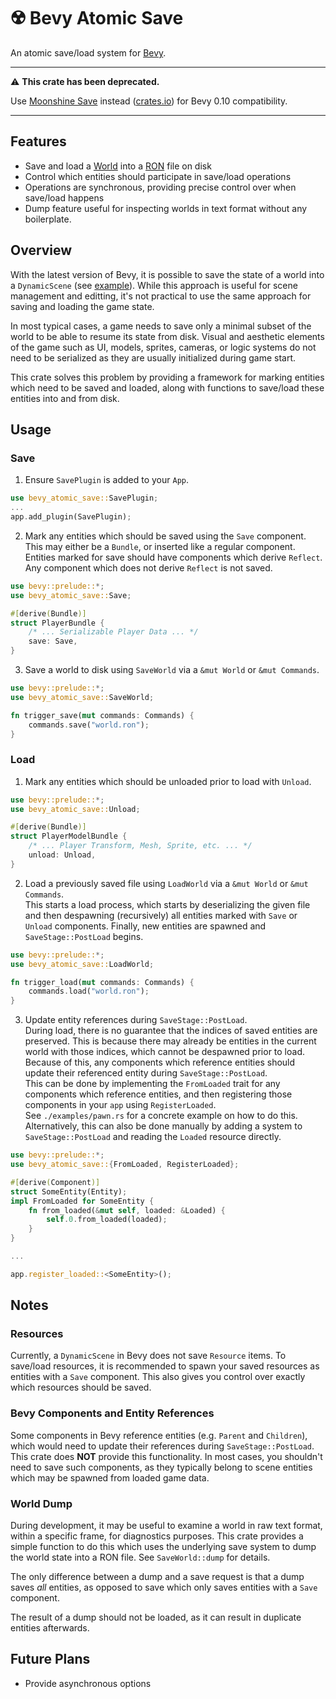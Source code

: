 # ☢️ Bevy Atomic Save

An atomic save/load system for [Bevy](https://github.com/bevyengine/bevy).

---
⚠️ **This crate has been deprecated.**

Use [Moonshine Save](https://github.com/Zeenobit/moonshine_save) instead ([crates.io](https://crates.io/crates/moonshine-save)) for Bevy 0.10 compatibility.

---

## Features

- Save and load a [World](https://docs.rs/bevy/latest/bevy/ecs/world/struct.World.html) into a [RON](https://github.com/ron-rs/ron) file on disk
- Control which entities should participate in save/load operations
- Operations are synchronous, providing precise control over when save/load happens
- Dump feature useful for inspecting worlds in text format without any boilerplate.

## Overview

With the latest version of Bevy, it is possible to save the state of a world into a `DynamicScene` (see [example](https://github.com/bevyengine/bevy/blob/main/examples/scene/scene.rs)). While this approach is useful for scene management and editting, it's not practical to use the same approach for saving and loading the game state.

In most typical cases, a game needs to save only a minimal subset of the world to be able to resume its state from disk. Visual and aesthetic elements of the game such as UI, models, sprites, cameras, or logic systems do not need to be serialized as they are usually initialized during game start.

This crate solves this problem by providing a framework for marking entities which need to be saved and loaded, along with functions to save/load these entities into and from disk.

## Usage

### Save

1. Ensure `SavePlugin` is added to your `App`.
```rust
use bevy_atomic_save::SavePlugin;
...
app.add_plugin(SavePlugin);
```

2. Mark any entities which should be saved using the `Save` component. This may either be a `Bundle`, or inserted like a regular component. Entities marked for save should have components which derive `Reflect`. Any component which does not derive `Reflect` is not saved.
```rust
use bevy::prelude::*;
use bevy_atomic_save::Save;

#[derive(Bundle)]
struct PlayerBundle {
    /* ... Serializable Player Data ... */
    save: Save,
}
```
3. Save a world to disk using `SaveWorld` via a `&mut World` or `&mut Commands`.
```rust
use bevy::prelude::*;
use bevy_atomic_save::SaveWorld;

fn trigger_save(mut commands: Commands) {
    commands.save("world.ron");
}
```

### Load

1. Mark any entities which should be unloaded prior to load with `Unload`.
```rust
use bevy::prelude::*;
use bevy_atomic_save::Unload;

#[derive(Bundle)]
struct PlayerModelBundle {
    /* ... Player Transform, Mesh, Sprite, etc. ... */
    unload: Unload,
}
```
2. Load a previously saved file using `LoadWorld` via a `&mut World` or `&mut Commands`.<br/>
This starts a load process, which starts by deserializing the given file and then despawning (recursively) all entities marked with `Save` or `Unload` components. Finally, new entities are spawned and `SaveStage::PostLoad` begins.
```rust
use bevy::prelude::*;
use bevy_atomic_save::LoadWorld;

fn trigger_load(mut commands: Commands) {
    commands.load("world.ron");
}
```
3. Update entity references during `SaveStage::PostLoad`.<br/>
During load, there is no guarantee that the indices of saved entities are preserved. This is because there may already be entities in the current world with those indices, which cannot be despawned prior to load. Because of this, any components which reference entities should update their referenced entity during `SaveStage::PostLoad`.<br/>
This can be done by implementing the `FromLoaded` trait for any components which reference entities, and then registering those components in your `app` using `RegisterLoaded`.<br/>
See `./examples/pawn.rs` for a concrete example on how to do this.</br>
Alternatively, this can also be done manually by adding a system to `SaveStage::PostLoad` and reading the `Loaded` resource directly.<br/>
```rust
use bevy::prelude::*;
use bevy_atomic_save::{FromLoaded, RegisterLoaded};

#[derive(Component)]
struct SomeEntity(Entity);
impl FromLoaded for SomeEntity {
    fn from_loaded(&mut self, loaded: &Loaded) {
        self.0.from_loaded(loaded);
    }
}

...

app.register_loaded::<SomeEntity>();
```

## Notes

### Resources
Currently, a `DynamicScene` in Bevy does not save `Resource` items. To save/load resources, it is recommended to spawn your saved resources as entities with a `Save` component. This also gives you control over exactly which resources should be saved.

### Bevy Components and Entity References
Some components in Bevy reference entities (e.g. `Parent` and `Children`), which would need to update their references during `SaveStage::PostLoad`. This crate does **NOT** provide this functionality. In most cases, you shouldn't need to save such components, as they typically belong to scene entities which may be spawned from loaded game data.

### World Dump
During development, it may be useful to examine a world in raw text format, within a specific frame, for diagnostics purposes. This crate provides a simple function to do this which uses the underlying save system to dump the world state into a RON file. See `SaveWorld::dump` for details.

The only difference between a dump and a save request is that a dump saves *all* entities, as opposed to save which only saves entities with a `Save` component.

The result of a dump should not be loaded, as it can result in duplicate entities afterwards.

## Future Plans
- Provide asynchronous options
